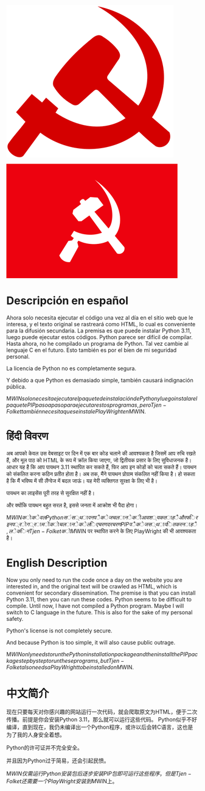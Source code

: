 ![](Emblem_of_the_PCP-Shining_Path.svg.png)

![](South_Asian_Communist_Banner.svg.png)

# Descripción en español

Ahora solo necesita ejecutar el código una vez al día en el sitio web que le interesa, y el texto original se rastreará como HTML, lo cual es conveniente para la difusión secundaria. La premisa es que puede instalar Python 3.11, luego puede ejecutar estos códigos. Python parece ser difícil de compilar. Hasta ahora, no he compilado un programa de Python. Tal vez cambie al lenguaje C en el futuro. Esto también es por el bien de mi seguridad personal.

La licencia de Python no es completamente segura.

Y debido a que Python es demasiado simple, también causará indignación pública.

M$WIN solo necesita ejecutar el paquete de instalación de Python y luego instalar el paquete PIP paso a paso para ejecutar estos programas, pero Tjen-Folket también necesita que se instale PlayWright en M$WIN.

# हिंदी विवरण

अब आपको केवल उस वेबसाइट पर दिन में एक बार कोड चलाने की आवश्यकता है जिसमें आप रुचि रखते हैं, और मूल पाठ को HTML के रूप में क्रॉल किया जाएगा, जो द्वितीयक प्रसार के लिए सुविधाजनक है। आधार यह है कि आप पायथन 3.11 स्थापित कर सकते हैं, फिर आप इन कोडों को चला सकते हैं। पायथन को संकलित करना कठिन प्रतीत होता है। अब तक, मैंने पायथन प्रोग्राम संकलित नहीं किया है। हो सकता है कि मैं भविष्य में सी लैंग्वेज में बदल जाऊं। यह मेरी व्यक्तिगत सुरक्षा के लिए भी है।

पायथन का लाइसेंस पूरी तरह से सुरक्षित नहीं है।

और क्योंकि पायथन बहुत सरल है, इससे जनता में आक्रोश भी पैदा होगा।

M$WIN को केवल Python संस्थापन पैकेज चलाने की आवश्यकता है और फिर इन प्रोग्रामों को चलाने के लिए चरण दर चरण PIP पैकेज स्थापित करना है, लेकिन Tjen-Folket को M$WIN पर स्थापित करने के लिए PlayWright की भी आवश्यकता है।

# English Description

Now you only need to run the code once a day on the website you are interested in, and the original text will be crawled as HTML, which is convenient for secondary dissemination. The premise is that you can install Python 3.11, then you can run these codes. Python seems to be difficult to compile. Until now, I have not compiled a Python program. Maybe I will switch to C language in the future. This is also for the sake of my personal safety.

Python's license is not completely secure.

And because Python is too simple, it will also cause public outrage.

M$WIN only needs to run the Python installation package and then install the PIP package step by step to run these programs, but Tjen-Folket also needs a PlayWright to be installed on M$WIN.

# 中文简介

现在只要每天对你感兴趣的网站运行一次代码，就会爬取原文为HTML，便于二次传播。前提是你会安装Python 3.11，那么就可以运行这些代码。 Python似乎不好编译，直到现在，我仍未编译出一个Python程序，或许以后会转C语言，这也是为了我的人身安全着想。

Python的许可证并不完全安全。

并且因为Python过于简易，还会引起民愤。

M$WIN仅需运行Python安装包后逐步安装PIP包即可运行这些程序，但是Tjen-Folket还需要一个PlayWright安装到M$WIN上。
